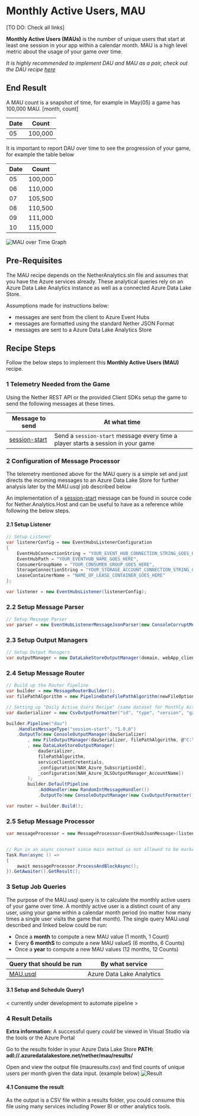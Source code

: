 # Monthly Active Users, MAU

[TO DO: Check all links]

__Monthly Active Users (MAUs)__ is the number of unique users that start at least one session in your app within a calendar month. MAU is a high level metric about the usage of your game over time.

_It is highly recommended to implement DAU and MAU as a pair, check out the DAU recipe [here](../daily-active-users.md)_ 

## End Result

 A MAU count is a snapshot of time, for example in May(05) a game has 100,000 MAU. [month, count]

| Date         | Count          |
| -------------|:--------------:|
| 05   | 100,000         |
 
 It is important to report DAU over time to see the progression of your game, for example the table below

| Date         | Count          |
| -------------|:--------------:|
| 05   | 100,000         |
| 06   | 110,000         |
| 07   | 105,500         |
| 08   | 110,500         |
| 09   | 111,000         |
| 10   | 115,000         |

![MAU over Time Graph](../../../images/analytics/maurecipe/mau.JPG)

## Pre-Requisites

The MAU recipe depends on the NetherAnalytics.sln file and assumes that you have the Azure services already. These analytical queries rely on an Azure Data Lake Analytics instance as well as a connected Azure Data Lake Store.

Assumptions made for instructions below:
* messages are sent from the client to Azure Event Hubs
* messages are formatted using the standard Nether JSON Format
* messages are sent to a Azure Data Lake Analytics Store

## Recipe Steps

Follow the below steps to implement this __Monthly Active Users (MAU)__ recipe. 


### 1 Telemetry Needed from the Game

Using the Nether REST API or the provided Client SDKs setup the game to send the following messages at these times.

| Message to send                    | At what time                              |
|------------------------------------|-------------------------------------------|
| [session-start](../../src/Nether.Analytics.MessageFormats/SessionStart.cs)      | Send a ```session-start``` message every time a player starts a session in your game |


### 2 Configuration of Message Processor

The telemetry mentioned above for the MAU query is a simple set and just directs the incoming messages to an Azure Data Lake Store for further analysis later by the MAU.usql job described below

An implementation of a [session-start](../../src/Nether.Analytics.Host/ProgramEx.cs) message can be found in source code for Nether.Analytics.Host and can be useful to have as a reference while following the below steps.

#### 2.1 Setup Listener


```cs
// Setup Listener
var listenerConfig = new EventHubsListenerConfiguration
{
    EventHubConnectionString = "YOUR_EVENT_HUB_CONNECTION_STRING_GOES_HERE",
    EventHubPath = "YOUR_EVENTHUB_NAME_GOES_HERE",
    ConsumerGroupName = "YOUR_CONSUMER_GROUP_GOES_HERE",
    StorageConnectionString = "YOUR_STORAGE_ACCOUNT_CONNECTION_STRING_GOES_HERE",
    LeaseContainerName = "NAME_OF_LEASE_CONTAINER_GOES_HERE"
};

var listener = new EventHubsListener(listenerConfig);
```

### 2.2 Setup Message Parser

```cs
// Setup Message Parser
var parser = new EventHubListenerMessageJsonParser(new ConsoleCorruptMessageHandler());
```

### 2.3 Setup Output Managers
```cs
// Setup Output Managers
var outputManager = new DataLakeStoreOutputManager(domain, webApp_clientId, clientSecret, subscriptionId, adlsAccountName);
```

### 2.4 Setup Message Router
```cs
// Build up the Router Pipeline
var builder = new MessageRouterBuilder();
var filePathAlgorithm = new PipelineDateFilePathAlgorithm(newFileOption: NewFileNameOptions.Every5Minutes);

// Setting up "Daily Active Users Recipe" (same dataset for Monthly Active Users)
var dauSerializer = new CsvOutputFormatter("id", "type", "version", "gameSession", "enqueueTimeUtc", "gamerTag");

builder.Pipeline("dau")
    .HandlesMessageType("session-start", "1.0.0")
    .OutputTo(new ConsoleOutputManager(dauSerializer)
        , new FileOutputManager(dauSerializer, filePathAlgorithm, @"C:\dev\USQLDataRoot")
        , new DataLakeStoreOutputManager(
            dauSerializer,
            filePathAlgorithm,
            serviceClientCretentials,
            _configuration[NAH_Azure_SubscriptionId],
            _configuration[NAH_Azure_DLSOutputManager_AccountName])
        );
        builder.DefaultPipeline
            .AddHandler(new RandomIntMessageHandler())
            .OutputTo(new ConsoleOutputManager(new CsvOutputFormatter()));

var router = builder.Build();
```

### 2.5 Setup Message Processor
```cs
var messageProcessor = new MessageProcessor<EventHubJsonMessage>(listener, parser, router);


// Run in an async context since main method is not allowed to be marked as async
Task.Run(async () =>
{
    await messageProcessor.ProcessAndBlockAsync();
}).GetAwaiter().GetResult();
```

### 3 Setup Job Queries
The purpose of the MAU.usql query is to calculate the monthly active users of your game over time. A monthly active user is a distinct count of any user, using your game within a calendar month period (no matter how many times a single user visits the game that month). The single query MAU.usql described and linked below could be run:
* Once a __month__ to compute a new MAU value (1 month, 1 Count)
* Every __6 monthS__ to compute a new MAU valueS (6 months, 6 Counts)
* Once a __year__ to compute a new MAU values (12 months, 12 Counts)


| Query that should be run           | By what service                           |
|------------------------------------|-------------------------------------------|
| [MAU.usql](../../../src/Nether.Analytics.DataLake.Jobs/MAU.usql) | Azure Data Lake Analytics |

#### 3.1 Setup and Schedule Query1

< currently under development to automate pipeline >


### 4 Result Details

__Extra information:__
A successful query _could_ be viewed in Visual Studio via the tools or the Azure Portal 

Go to the results folder in your Azure Data Lake Store
__PATH: adl://<datalakestorename>.azuredatalakestore.net/nether/mau/results/__

Open and view the output file (mauresults.csv) and find counts of unique users per month given the data input. (example below)
![Result](../../../images/analytics/maurecipe/mauresult.JPG)


#### 4.1 Consume the result

As the output is a CSV file within a results folder, you could consume this file using many services including Power BI or other analytics tools.

